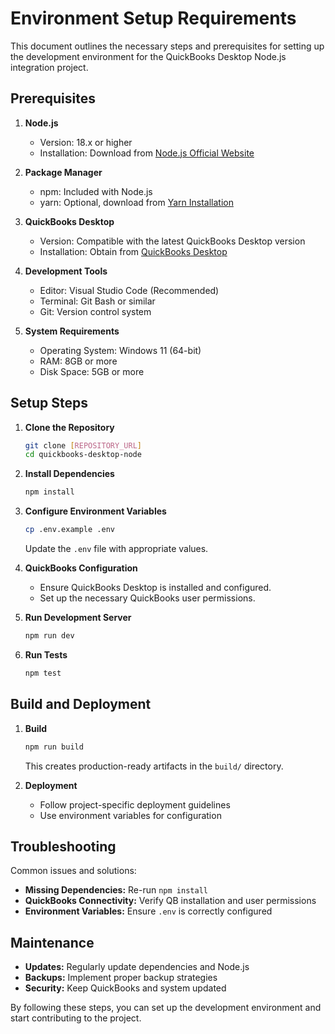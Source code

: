 # Environment Setup Requirements

This document outlines the necessary steps and prerequisites for setting up the development environment for the QuickBooks Desktop Node.js integration project.

## Prerequisites

1. **Node.js**
   - Version: 18.x or higher
   - Installation: Download from [Node.js Official Website](https://nodejs.org/)

2. **Package Manager**
   - npm: Included with Node.js
   - yarn: Optional, download from [Yarn Installation](https://yarnpkg.com/getting-started/install)

3. **QuickBooks Desktop**
   - Version: Compatible with the latest QuickBooks Desktop version
   - Installation: Obtain from [QuickBooks Desktop](https://quickbooks.intuit.com/desktop/)

4. **Development Tools**
   - Editor: Visual Studio Code (Recommended)
   - Terminal: Git Bash or similar
   - Git: Version control system

5. **System Requirements**
   - Operating System: Windows 11 (64-bit)
   - RAM: 8GB or more
   - Disk Space: 5GB or more

## Setup Steps

1. **Clone the Repository**
   ```bash
   git clone [REPOSITORY_URL]
   cd quickbooks-desktop-node
   ```

2. **Install Dependencies**
   ```bash
   npm install
   ```

3. **Configure Environment Variables**
   ```bash
   cp .env.example .env
   ```
   Update the `.env` file with appropriate values.

4. **QuickBooks Configuration**
   - Ensure QuickBooks Desktop is installed and configured.
   - Set up the necessary QuickBooks user permissions.

5. **Run Development Server**
   ```bash
   npm run dev
   ```

6. **Run Tests**
   ```bash
   npm test
   ```

## Build and Deployment

1. **Build**
   ```bash
   npm run build
   ```
   This creates production-ready artifacts in the `build/` directory.

2. **Deployment**
   - Follow project-specific deployment guidelines
   - Use environment variables for configuration

## Troubleshooting

Common issues and solutions:

- **Missing Dependencies:** Re-run `npm install`
- **QuickBooks Connectivity:** Verify QB installation and user permissions
- **Environment Variables:** Ensure `.env` is correctly configured

## Maintenance

- **Updates:** Regularly update dependencies and Node.js
- **Backups:** Implement proper backup strategies
- **Security:** Keep QuickBooks and system updated

By following these steps, you can set up the development environment and start contributing to the project.